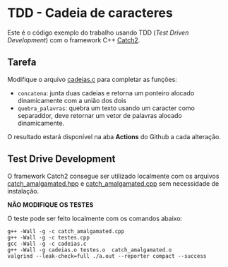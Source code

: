 
# TDD - Cadeia de caracteres

Este é o código exemplo do trabalho usando TDD (*Test Driven Development*) com o framework C++ [Catch2](https://github.com/catchorg/Catch2).

## Tarefa

Modifique o arquivo [cadeias.c](cadeias.c) para completar as funções:
- `concatena`: junta duas cadeias e retorna um ponteiro alocado dinamicamente com a união dos dois
- `quebra_palavras`: quebra um texto usando um caracter como separaddor, deve retornar um vetor de palavras alocado dinamicamente.

O resultado estará disponível na aba **Actions** do Github a cada alteração.


## Test Drive Development

O framework Catch2 consegue ser utilizado localmente com os arquivos [catch_amalgamated.hpp](catch_amalgamated.hpp)  e [catch_amalgamated.cpp](catch_amalgamated.cpp) sem necessidade de instalação.

**NÃO MODIFIQUE OS TESTES** 

O teste pode ser feito localmente com os comandos abaixo:
```
g++ -Wall -g -c catch_amalgamated.cpp
g++ -Wall -g -c testes.cpp
gcc -Wall -g -c cadeias.c
g++ -Wall -g cadeias.o testes.o  catch_amalgamated.o
valgrind --leak-check=full ./a.out --reporter compact --success
```